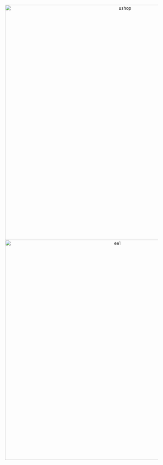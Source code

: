 <p align="center">
<img width="775" alt="ushop" src="https://github.com/shithi30/Shopify-UShop-Portal-Hourly-OLA-Monitoring/assets/43873081/96e583da-1cec-43fc-8cbc-94abd88dfb13">
<img width="725" alt="ee1" src="https://github.com/shithi30/Shopify-UShop-Portal-Hourly-OLA-Monitoring/assets/43873081/c1398f0c-2c21-4a5e-a422-696a03432df1">
</p>

